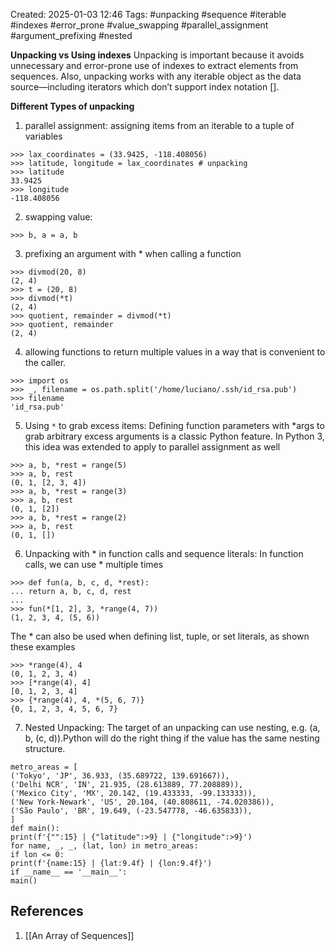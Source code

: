 Created: 2025-01-03 12:46
Tags: #unpacking #sequence #iterable #indexes #error_prone #value_swapping #parallel_assignment #argument_prefixing #nested

**Unpacking vs Using indexes**
Unpacking is important because it avoids unnecessary and error-prone use of indexes to extract elements from sequences.
Also, unpacking works with any iterable object as the data source—including iterators which don’t support index notation [].

**Different Types of unpacking**
1. parallel assignment: assigning items from an iterable to a tuple of variables
```
>>> lax_coordinates = (33.9425, -118.408056)
>>> latitude, longitude = lax_coordinates # unpacking
>>> latitude
33.9425
>>> longitude
-118.408056
```
2. swapping value:
```
>>> b, a = a, b
```
3. prefixing an argument with * when calling a function
```
>>> divmod(20, 8)
(2, 4)
>>> t = (20, 8)
>>> divmod(*t)
(2, 4)
>>> quotient, remainder = divmod(*t)
>>> quotient, remainder
(2, 4)
```
4. allowing functions to return multiple values in a way that is convenient to the caller.
```
>>> import os
>>> _, filename = os.path.split('/home/luciano/.ssh/id_rsa.pub')
>>> filename
'id_rsa.pub'
```
5. Using `*` to grab excess items: Defining function parameters with *args to grab arbitrary excess arguments is a classic Python feature. In Python 3, this idea was extended to apply to parallel assignment as well
```
>>> a, b, *rest = range(5)
>>> a, b, rest
(0, 1, [2, 3, 4])
>>> a, b, *rest = range(3)
>>> a, b, rest
(0, 1, [2])
>>> a, b, *rest = range(2)
>>> a, b, rest
(0, 1, [])
```

6. Unpacking with * in function calls and sequence literals: In function calls, we can use * multiple times
```
>>> def fun(a, b, c, d, *rest):
... return a, b, c, d, rest
...
>>> fun(*[1, 2], 3, *range(4, 7))
(1, 2, 3, 4, (5, 6))
```

   The * can also be used when defining list, tuple, or set literals, as shown these examples
```
>>> *range(4), 4
(0, 1, 2, 3, 4)
>>> [*range(4), 4]
[0, 1, 2, 3, 4]
>>> {*range(4), 4, *(5, 6, 7)}
{0, 1, 2, 3, 4, 5, 6, 7}
```
7. Nested Unpacking: The target of an unpacking can use nesting, e.g. (a, b, (c, d)).Python will do the right thing if the value has the same nesting structure.
```
metro_areas = [
('Tokyo', 'JP', 36.933, (35.689722, 139.691667)),
('Delhi NCR', 'IN', 21.935, (28.613889, 77.208889)),
('Mexico City', 'MX', 20.142, (19.433333, -99.133333)),
('New York-Newark', 'US', 20.104, (40.808611, -74.020386)),
('São Paulo', 'BR', 19.649, (-23.547778, -46.635833)),
]
def main():
print(f'{"":15} | {"latitude":>9} | {"longitude":>9}')
for name, _, _, (lat, lon) in metro_areas:
if lon <= 0:
print(f'{name:15} | {lat:9.4f} | {lon:9.4f}')
if __name__ == '__main__':
main()
```


## References 
1. [[An Array of Sequences]]